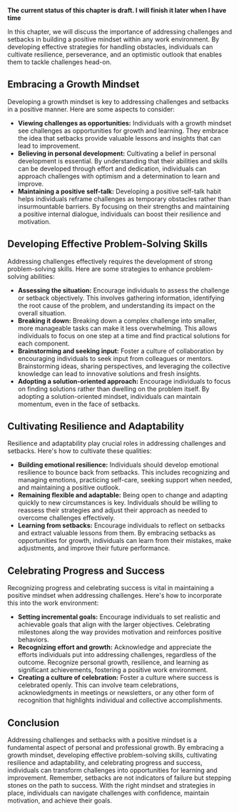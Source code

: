 **The current status of this chapter is draft. I will finish it later when I have time**

In this chapter, we will discuss the importance of addressing challenges and setbacks in building a positive mindset within any work environment. By developing effective strategies for handling obstacles, individuals can cultivate resilience, perseverance, and an optimistic outlook that enables them to tackle challenges head-on.

Embracing a Growth Mindset
--------------------------

Developing a growth mindset is key to addressing challenges and setbacks in a positive manner. Here are some aspects to consider:

* **Viewing challenges as opportunities:** Individuals with a growth mindset see challenges as opportunities for growth and learning. They embrace the idea that setbacks provide valuable lessons and insights that can lead to improvement.
* **Believing in personal development:** Cultivating a belief in personal development is essential. By understanding that their abilities and skills can be developed through effort and dedication, individuals can approach challenges with optimism and a determination to learn and improve.
* **Maintaining a positive self-talk:** Developing a positive self-talk habit helps individuals reframe challenges as temporary obstacles rather than insurmountable barriers. By focusing on their strengths and maintaining a positive internal dialogue, individuals can boost their resilience and motivation.

Developing Effective Problem-Solving Skills
-------------------------------------------

Addressing challenges effectively requires the development of strong problem-solving skills. Here are some strategies to enhance problem-solving abilities:

* **Assessing the situation:** Encourage individuals to assess the challenge or setback objectively. This involves gathering information, identifying the root cause of the problem, and understanding its impact on the overall situation.
* **Breaking it down:** Breaking down a complex challenge into smaller, more manageable tasks can make it less overwhelming. This allows individuals to focus on one step at a time and find practical solutions for each component.
* **Brainstorming and seeking input:** Foster a culture of collaboration by encouraging individuals to seek input from colleagues or mentors. Brainstorming ideas, sharing perspectives, and leveraging the collective knowledge can lead to innovative solutions and fresh insights.
* **Adopting a solution-oriented approach:** Encourage individuals to focus on finding solutions rather than dwelling on the problem itself. By adopting a solution-oriented mindset, individuals can maintain momentum, even in the face of setbacks.

Cultivating Resilience and Adaptability
---------------------------------------

Resilience and adaptability play crucial roles in addressing challenges and setbacks. Here's how to cultivate these qualities:

* **Building emotional resilience:** Individuals should develop emotional resilience to bounce back from setbacks. This includes recognizing and managing emotions, practicing self-care, seeking support when needed, and maintaining a positive outlook.
* **Remaining flexible and adaptable:** Being open to change and adapting quickly to new circumstances is key. Individuals should be willing to reassess their strategies and adjust their approach as needed to overcome challenges effectively.
* **Learning from setbacks:** Encourage individuals to reflect on setbacks and extract valuable lessons from them. By embracing setbacks as opportunities for growth, individuals can learn from their mistakes, make adjustments, and improve their future performance.

Celebrating Progress and Success
--------------------------------

Recognizing progress and celebrating success is vital in maintaining a positive mindset when addressing challenges. Here's how to incorporate this into the work environment:

* **Setting incremental goals:** Encourage individuals to set realistic and achievable goals that align with the larger objectives. Celebrating milestones along the way provides motivation and reinforces positive behaviors.
* **Recognizing effort and growth:** Acknowledge and appreciate the efforts individuals put into addressing challenges, regardless of the outcome. Recognize personal growth, resilience, and learning as significant achievements, fostering a positive work environment.
* **Creating a culture of celebration:** Foster a culture where success is celebrated openly. This can involve team celebrations, acknowledgments in meetings or newsletters, or any other form of recognition that highlights individual and collective accomplishments.

Conclusion
----------

Addressing challenges and setbacks with a positive mindset is a fundamental aspect of personal and professional growth. By embracing a growth mindset, developing effective problem-solving skills, cultivating resilience and adaptability, and celebrating progress and success, individuals can transform challenges into opportunities for learning and improvement. Remember, setbacks are not indicators of failure but stepping stones on the path to success. With the right mindset and strategies in place, individuals can navigate challenges with confidence, maintain motivation, and achieve their goals.
